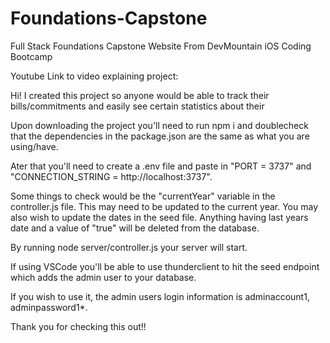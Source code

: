 # Foundations-Capstone
Full Stack Foundations Capstone Website From DevMountain iOS Coding Bootcamp

Youtube Link to video explaining project: 

Hi!  I created this project so anyone would be able to track their bills/commitments and easily see certain statistics about their

Upon downloading the project you'll need to run npm i and doublecheck that the dependencies in the package.json are the same as what you are using/have.

Ater that you'll need to create a .env file and paste in "PORT = 3737" and "CONNECTION_STRING = http://localhost:3737".

Some things to check would be the "currentYear" variable in the controller.js file.  This may need to be updated to the current year.
You may also wish to update the dates in the seed file.  Anything having last years date and a value of "true" will be deleted from the database.

By running node server/controller.js your server will start.

If using VSCode you'll be able to use thunderclient to hit the seed endpoint which adds the admin user to your database.

If you wish to use it, the admin users login information is adminaccount1, adminpassword1*.

Thank you for checking this out!!
